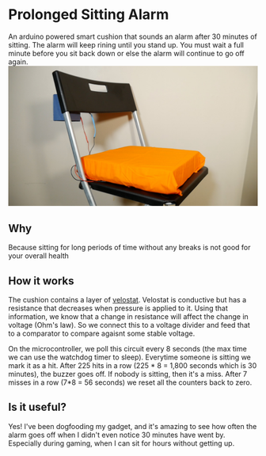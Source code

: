 # Prolonged Sitting Alarm
An arduino powered smart cushion that sounds an alarm after 30 minutes of sitting. The alarm will keep rining until you stand up. You must wait a full minute before you sit back down or else the alarm will continue to go off again.
![Chair](Chair.jpg)

## Why
Because sitting for long periods of time without any breaks is not good for your overall health

## How it works
The cushion contains a layer of [velostat](https://www.amazon.com/gp/product/B071G74PGW/ref=ppx_yo_dt_b_search_asin_title?ie=UTF8&psc=1). Velostat is conductive but has a resistance that decreases when pressure is applied to it. Using that information, we know that a change in resistance will affect the change in voltage (Ohm's law). So we connect this to a voltage divider and feed that to a comparator to compare agaisnt some stable voltage.

On the microcontroller, we poll this circuit every 8 seconds (the max time we can use the watchdog timer to sleep). Everytime someone is sitting we mark it as a hit. After 225 hits in a row (225 * 8 = 1,800 seconds which is 30 minutes), the buzzer goes off. If nobody is sitting, then it's a miss. After 7 misses in a row (7*8 = 56 seconds) we reset all the counters back to zero.

## Is it useful?
Yes! I've been dogfooding my gadget, and it's amazing to see how often the alarm goes off when I didn't even notice 30 minutes have went by. Especially during gaming, when I can sit for hours without getting up.